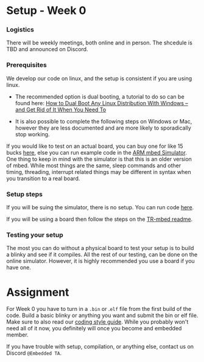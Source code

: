# Setup - Week 0

### Logistics

There will be weekly meetings, both online and in person. The shcedule is TBD and announced on Discord.

### Prerequisites

We develop our code on linux, and the setup is consistent if you are using linux. 

- The recommended option is dual booting, a tutorial to do so can be found here:
  [How to Dual Boot Any Linux Distribution With Windows – and Get Rid of It When You Need To](https://www.freecodecamp.org/news/how-to-dual-boot-any-linux-distribution-with-windows/)

- It is also possible to complete the following steps on Windows or Mac, however they are less documented and are more likely to sporadically stop working. 

If you would like to test on an actual board, you can buy one for like 15 bucks [here](https://www.mouser.com/ProductDetail/STMicroelectronics/NUCLEO-F446RE?qs=PRtH0mD6DWYnuBoPSlbRCA%3D%3D), else you can run example code in the [ARM mbed Simulator](http://195.130.59.221/). One thing to keep in mind with the simulator is that this is an older version of mbed. While most things are the same, sleep commands and other timing, threading, interrupt related things may be different in syntax when you transition to a real board.

### Setup steps

If you will be suing the simulator, there is no setup. You can run code [here](https://www.mouser.com/ProductDetail/STMicroelectronics/NUCLEO-F446RE?qs=PRtH0mD6DWYnuBoPSlbRCA%3D%3D).

If you will be using a board then follow the steps on the [TR-mbed readme](https://github.com/Triton-Robotics/TR-mbed/blob/main/README.md).

### Testing your setup

The most you can do without a physical board to test your setup is to build a blinky and see if it compiles. All the rest of our testing, can be done on the online simulator. However, it is highly recommended you use a board if you have one.

# Assignment

For Week 0 you have to turn in a `.bin` or .`elf` file from the first build of the code. Build a basic blinky or anything you want and submit the bin or elf file. Make sure to also read our [coding style guide](https://github.com/Triton-Robotics-Training/Week-0/wiki/Very-Short-Coding-Style-Guide). While you probably won't need all of it now, you definitely will once you become and embedded member.

If you have trouble with setup, compilation, or anything else, contact us on Discord `@Embedded TA`.
